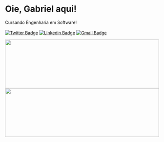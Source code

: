 # Oie, Gabriel aqui!

Cursando Engenharia em Software! 
</br>
</br>
[![Twitter Badge](https://img.shields.io/badge/-@gabrielspxls-61dafb?style=flat-square&labelColor=61dafb&logo=twitter&logoColor=white&link=https://twitter.com/gabrielspxls)](https://twitter.com/gabrielspxls) 
[![Linkedin Badge](https://img.shields.io/badge/-Gabriel%20Silva-61dafb?style=flat-square&logo=Linkedin&logoColor=white&link=https://www.linkedin.com/in/gabriels5g//)](https://www.linkedin.com/in/gabriels5g/) 
[![Gmail Badge](https://img.shields.io/badge/-gabrielspxlsf@gmail.com-61dafb?style=flat-square&logo=Gmail&logoColor=white&link=mailto:gabrielspxls@gmail.com)](mailto:gabrielspxls@gmail.com)


<div>
  <a href="https://github.com/gabriels5g">
  <img height="160px" width="100%" src="https://github-readme-stats.vercel.app/api?username=Jvmendes021&show_icons=true&theme=react&include_all_commits=true&count_private=true"/>
  <img height="160px" width="100%" src="https://github-readme-stats.vercel.app/api/top-langs/?username=gabriels5g&layout=compact&langs_count=7&theme=react"/>
</div>




